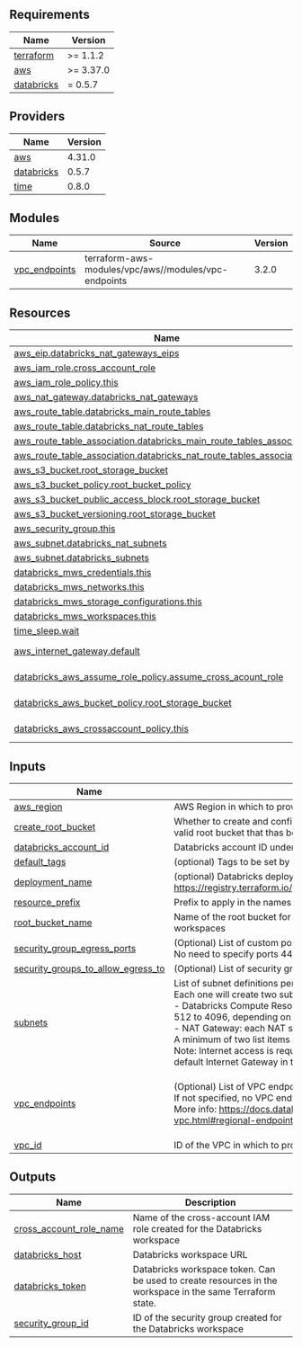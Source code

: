 ## Requirements

| Name | Version |
|------|---------|
| <a name="requirement_terraform"></a> [terraform](#requirement\_terraform) | >= 1.1.2 |
| <a name="requirement_aws"></a> [aws](#requirement\_aws) | >= 3.37.0 |
| <a name="requirement_databricks"></a> [databricks](#requirement\_databricks) | = 0.5.7 |

## Providers

| Name | Version |
|------|---------|
| <a name="provider_aws"></a> [aws](#provider\_aws) | 4.31.0 |
| <a name="provider_databricks"></a> [databricks](#provider\_databricks) | 0.5.7 |
| <a name="provider_time"></a> [time](#provider\_time) | 0.8.0 |

## Modules

| Name | Source | Version |
|------|--------|---------|
| <a name="module_vpc_endpoints"></a> [vpc\_endpoints](#module\_vpc\_endpoints) | terraform-aws-modules/vpc/aws//modules/vpc-endpoints | 3.2.0 |

## Resources

| Name | Type |
|------|------|
| [aws_eip.databricks_nat_gateways_eips](https://registry.terraform.io/providers/hashicorp/aws/latest/docs/resources/eip) | resource |
| [aws_iam_role.cross_account_role](https://registry.terraform.io/providers/hashicorp/aws/latest/docs/resources/iam_role) | resource |
| [aws_iam_role_policy.this](https://registry.terraform.io/providers/hashicorp/aws/latest/docs/resources/iam_role_policy) | resource |
| [aws_nat_gateway.databricks_nat_gateways](https://registry.terraform.io/providers/hashicorp/aws/latest/docs/resources/nat_gateway) | resource |
| [aws_route_table.databricks_main_route_tables](https://registry.terraform.io/providers/hashicorp/aws/latest/docs/resources/route_table) | resource |
| [aws_route_table.databricks_nat_route_tables](https://registry.terraform.io/providers/hashicorp/aws/latest/docs/resources/route_table) | resource |
| [aws_route_table_association.databricks_main_route_tables_associations](https://registry.terraform.io/providers/hashicorp/aws/latest/docs/resources/route_table_association) | resource |
| [aws_route_table_association.databricks_nat_route_tables_associations](https://registry.terraform.io/providers/hashicorp/aws/latest/docs/resources/route_table_association) | resource |
| [aws_s3_bucket.root_storage_bucket](https://registry.terraform.io/providers/hashicorp/aws/latest/docs/resources/s3_bucket) | resource |
| [aws_s3_bucket_policy.root_bucket_policy](https://registry.terraform.io/providers/hashicorp/aws/latest/docs/resources/s3_bucket_policy) | resource |
| [aws_s3_bucket_public_access_block.root_storage_bucket](https://registry.terraform.io/providers/hashicorp/aws/latest/docs/resources/s3_bucket_public_access_block) | resource |
| [aws_s3_bucket_versioning.root_storage_bucket](https://registry.terraform.io/providers/hashicorp/aws/latest/docs/resources/s3_bucket_versioning) | resource |
| [aws_security_group.this](https://registry.terraform.io/providers/hashicorp/aws/latest/docs/resources/security_group) | resource |
| [aws_subnet.databricks_nat_subnets](https://registry.terraform.io/providers/hashicorp/aws/latest/docs/resources/subnet) | resource |
| [aws_subnet.databricks_subnets](https://registry.terraform.io/providers/hashicorp/aws/latest/docs/resources/subnet) | resource |
| [databricks_mws_credentials.this](https://registry.terraform.io/providers/databrickslabs/databricks/0.5.7/docs/resources/mws_credentials) | resource |
| [databricks_mws_networks.this](https://registry.terraform.io/providers/databrickslabs/databricks/0.5.7/docs/resources/mws_networks) | resource |
| [databricks_mws_storage_configurations.this](https://registry.terraform.io/providers/databrickslabs/databricks/0.5.7/docs/resources/mws_storage_configurations) | resource |
| [databricks_mws_workspaces.this](https://registry.terraform.io/providers/databrickslabs/databricks/0.5.7/docs/resources/mws_workspaces) | resource |
| [time_sleep.wait](https://registry.terraform.io/providers/hashicorp/time/latest/docs/resources/sleep) | resource |
| [aws_internet_gateway.default](https://registry.terraform.io/providers/hashicorp/aws/latest/docs/data-sources/internet_gateway) | data source |
| [databricks_aws_assume_role_policy.assume_cross_acount_role](https://registry.terraform.io/providers/databrickslabs/databricks/0.5.7/docs/data-sources/aws_assume_role_policy) | data source |
| [databricks_aws_bucket_policy.root_storage_bucket](https://registry.terraform.io/providers/databrickslabs/databricks/0.5.7/docs/data-sources/aws_bucket_policy) | data source |
| [databricks_aws_crossaccount_policy.this](https://registry.terraform.io/providers/databrickslabs/databricks/0.5.7/docs/data-sources/aws_crossaccount_policy) | data source |

## Inputs

| Name | Description | Type | Default | Required |
|------|-------------|------|---------|:--------:|
| <a name="input_aws_region"></a> [aws\_region](#input\_aws\_region) | AWS Region in which to provision the workspace, e.g. eu-west-1 | `string` | n/a | yes |
| <a name="input_create_root_bucket"></a> [create\_root\_bucket](#input\_create\_root\_bucket) | Whether to create and configure the root bucket. If false, the module will assume that root\_bucket\_name belongs to a valid root bucket that thas been already created by the module | `bool` | `true` | no |
| <a name="input_databricks_account_id"></a> [databricks\_account\_id](#input\_databricks\_account\_id) | Databricks account ID under which to provision the workspace | `string` | n/a | yes |
| <a name="input_default_tags"></a> [default\_tags](#input\_default\_tags) | (optional) Tags to be set by default in all resources created for the workspace | `map(string)` | `{}` | no |
| <a name="input_deployment_name"></a> [deployment\_name](#input\_deployment\_name) | (optional) Databricks deployment name for the workspace, if any, as explained in<br>https://registry.terraform.io/providers/databricks/databricks/latest/docs/resources/mws_workspaces#deployment_name | `string` | `null` | no |
| <a name="input_resource_prefix"></a> [resource\_prefix](#input\_resource\_prefix) | Prefix to apply in the names of shared AWS resources to be created for the workspace | `string` | n/a | yes |
| <a name="input_root_bucket_name"></a> [root\_bucket\_name](#input\_root\_bucket\_name) | Name of the root bucket for the workspace, e.g. 'myworkspace-root-bucket'. It can be one already in use by other workspaces | `string` | n/a | yes |
| <a name="input_security_group_egress_ports"></a> [security\_group\_egress\_ports](#input\_security\_group\_egress\_ports) | (Optional) List of custom ports to allow TCP egress access to 0.0.0.0/0 outside security group.<br>No need to specify ports 443, 3306 and 6666 as they will be open by default, as recommended by Databricks | `list(number)` | `[]` | no |
| <a name="input_security_groups_to_allow_egress_to"></a> [security\_groups\_to\_allow\_egress\_to](#input\_security\_groups\_to\_allow\_egress\_to) | (Optional) List of security group IDs to allow egress to within the VPC | `list(string)` | `null` | no |
| <a name="input_subnets"></a> [subnets](#input\_subnets) | List of subnet definitions per Availability Zone.<br>Each one will create two subnets:<br>- Databricks Compute Resources subnet: each compute resource takes two IPs, so a good range of IPs would be from 512 to 4096, depending on specific needs<br>- NAT Gateway: each NAT subnet takes just one IP, so a /24 CIDR is more than enough<br>A minimum of two list items in different Availability Zones are required<br>Note: Internet access is required for Databricks clusters to work. Every NAT Gateway will require an available EIP and a default Internet Gateway in the VPC. | <pre>list(object({<br>    main_subnet_cidr_block = string<br>    nat_subnet_cidr_block  = string<br>    availability_zone      = string<br>  }))</pre> | n/a | yes |
| <a name="input_vpc_endpoints"></a> [vpc\_endpoints](#input\_vpc\_endpoints) | (Optional) List of VPC endpoints to create. The valid values are 's3', 'kinesis-streams' and 'sts'.<br>If not specified, no VPC endpoints will be created. It is recommended to create all where possible.<br>More info: https://docs.databricks.com/administration-guide/cloud-configurations/aws/customer-managed-vpc.html#regional-endpoints-1 | `map(bool)` | <pre>{<br>  "kinesis-streams": false,<br>  "s3": false,<br>  "sts": false<br>}</pre> | no |
| <a name="input_vpc_id"></a> [vpc\_id](#input\_vpc\_id) | ID of the VPC in which to provision the workspace. The VPC must have a valid Internet Gateway | `string` | n/a | yes |

## Outputs

| Name | Description |
|------|-------------|
| <a name="output_cross_account_role_name"></a> [cross\_account\_role\_name](#output\_cross\_account\_role\_name) | Name of the cross-account IAM role created for the Databricks workspace |
| <a name="output_databricks_host"></a> [databricks\_host](#output\_databricks\_host) | Databricks workspace URL |
| <a name="output_databricks_token"></a> [databricks\_token](#output\_databricks\_token) | Databricks workspace token. Can be used to create resources in the workspace in the same Terraform state. |
| <a name="output_security_group_id"></a> [security\_group\_id](#output\_security\_group\_id) | ID of the security group created for the Databricks workspace |
